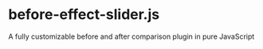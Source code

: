 # before-effect-slider.js
A  fully customizable before and after comparison plugin in pure JavaScript
